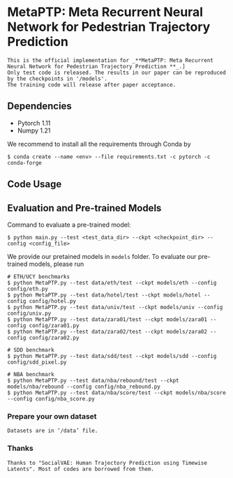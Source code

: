 # MetaPTP: Meta Recurrent Neural Network for Pedestrian Trajectory Prediction 

    This is the official implementation for _**MetaPTP: Meta Recurrent Neural Network for Pedestrian Trajectory Prediction **_.]
    Only test code is released. The results in our paper can be reproduced by the checkpoints in '/models'.
    The training code will release after paper acceptance.

## Dependencies

- Pytorch 1.11
- Numpy 1.21

We recommend to install all the requirements through Conda by

    $ conda create --name <env> --file requirements.txt -c pytorch -c conda-forge

## Code Usage

## Evaluation and Pre-trained Models

Command to evaluate a pre-trained model:

    $ python main.py --test <test_data_dir> --ckpt <checkpoint_dir> --config <config_file>

We provide our pretained models in `models` folder. To evaluate our pre-trained models, please run


    # ETH/UCY benchmarks
    $ python MetaPTP.py --test data/eth/test --ckpt models/eth --config config/eth.py
    $ python MetaPTP.py --test data/hotel/test --ckpt models/hotel --config config/hotel.py
    $ python MetaPTP.py --test data/univ/test --ckpt models/univ --config config/univ.py
    $ python MetaPTP.py --test data/zara01/test --ckpt models/zara01 --config config/zara01.py
    $ python MetaPTP.py --test data/zara02/test --ckpt models/zara02 --config config/zara02.py
    
    # SDD benchmark
    $ python MetaPTP.py --test data/sdd/test --ckpt models/sdd --config config/sdd_pixel.py
    
    # NBA benchmark
    $ python MetaPTP.py --test data/nba/rebound/test --ckpt models/nba/rebound --config config/nba_rebound.py
    $ python MetaPTP.py --test data/nba/score/test --ckpt models/nba/score --config config/nba_score.py



### Prepare your own dataset

    Datasets are in ‘/data’ file.


### Thanks

    Thanks to "SocialVAE: Human Trajectory Prediction using Timewise Latents". Most of codes are borrowed from them.